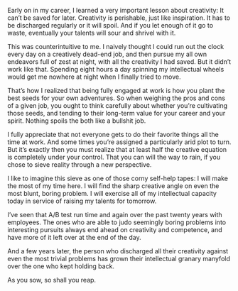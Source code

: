 Early on in my career, I learned a very important lesson about creativity: It can’t be saved for later. Creativity is perishable, just like inspiration. It has to be discharged regularly or it will spoil. And if you let enough of it go to waste, eventually your talents will sour and shrivel with it.

This was counterintuitive to me. I naively thought I could run out the clock every day on a creatively dead-end job, and then pursue my all own endeavors full of zest at night, with all the creativity I had saved. But it didn’t work like that. Spending eight hours a day spinning my intellectual wheels would get me nowhere at night when I finally tried to move.

That’s how I realized that being fully engaged at work is how you plant the best seeds for your own adventures. So when weighing the pros and cons of a given job, you ought to think carefully about whether you’re cultivating those seeds, and tending to their long-term value for your career and your spirit. Nothing spoils the both like a bullshit job.

I fully appreciate that not everyone gets to do their favorite things all the time at work. And some times you’re assigned a particularly arid plot to turn. But it’s exactly then you must realize that at least half the creative equation is completely under your control. That you can will the way to rain, if you chose to sieve reality through a new perspective.

I like to imagine this sieve as one of those corny self-help tapes: I will make the most of my time here. I will find the sharp creative angle on even the most blunt, boring problem. I will exercise all of my intellectual capacity today in service of raising my talents for tomorrow.

I’ve seen that A/B test run time and again over the past twenty years with employees. The ones who are able to judo seemingly boring problems into interesting pursuits always end ahead on creativity and competence, and have more of it left over at the end of the day.

And a few years later, the person who discharged all their creativity against even the most trivial problems has grown their intellectual granary manyfold over the one who kept holding back.

As you sow, so shall you reap.

